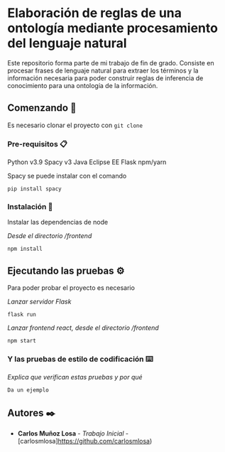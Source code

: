 # Elaboración de reglas de una ontología mediante procesamiento del lenguaje natural

Este repositorio forma parte de mi trabajo de fin de grado. Consiste en procesar frases de lenguaje natural para extraer los términos y la información necesaria para poder construir reglas de inferencia de conocimiento para una ontología de la información.

## Comenzando 🚀

Es necesario clonar el proyecto con ```git clone```


### Pre-requisitos 📋

Python v3.9
Spacy v3
Java
Eclipse EE
Flask
npm/yarn

Spacy se puede instalar con el comando
```
pip install spacy
```

### Instalación 🔧

Instalar las dependencias de node

_Desde el directorio /frontend_

```
npm install
```


## Ejecutando las pruebas ⚙️

Para poder probar el proyecto es necesario

_Lanzar servidor Flask_

```
flask run
```

_Lanzar frontend react, desde el directorio /frontend_


```
npm start
```


### Y las pruebas de estilo de codificación ⌨️

_Explica que verifican estas pruebas y por qué_

```
Da un ejemplo
```

## Autores ✒️


* **Carlos Muñoz Losa** - *Trabajo Inicial* - [carlosmlosa]https://github.com/carlosmlosa)

